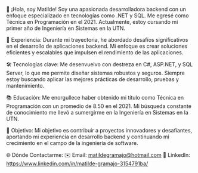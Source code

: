 👋 ¡Hola, soy Matilde!
Soy una apasionada desarrolladora backend con un enfoque especializado en tecnologías como .NET y SQL. Me egresé como Técnica en Programación en el 2021. Actualmente, estoy cursando mi primer año de Ingeniería en Sistemas en la UTN.

💼 Experiencia:
Durante mi trayectoria, he abordado desafíos significativos en el desarrollo de aplicaciones backend. Mi enfoque es crear soluciones eficientes y escalables que impulsen el rendimiento de las aplicaciones.

🛠️ Tecnologías clave:
Me desenvuelvo con destreza en C#, ASP.NET, y SQL Server, lo que me permite diseñar sistemas robustos y seguros. Siempre estoy buscando aplicar las mejores prácticas de desarrollo, pruebas y mantenimiento.

📚 Educación:
Me enorgullece haber obtenido mi título como Técnica en Programación con un promedio de 8.50 en el 2021. Mi búsqueda constante de conocimiento me llevó a sumergirme en la Ingeniería en Sistemas en la UTN.

🚀 Objetivo:
Mi objetivo es contribuir a proyectos innovadores y desafiantes, aportando mi experiencia en desarrollo backend y continuando mi crecimiento en el campo de la ingeniería de software.

🌐 Dónde Contactarme:
✉️ Email: matildegramajo@hotmail.com
📎 LinkedIn: https://www.linkedin.com/in/matilde-gramajo-3154791ba/
